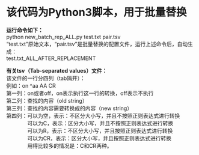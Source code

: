 # 该代码为Python3脚本，用于批量替换
**运行命令如下：<br/>**
python new_batch_rep_ALL.py test.txt pair.tsv<br/>
“test.txt”原始文本，“pair.tsv”是批量替换的配置文件，运行上述命令后，自动生成：<br/>
test.txt_ALL_AFTER_REPLACEMENT<br/>


**有关tsv（Tab-separated values）文件：**<br/>
该文件的一行分四列（tab隔开）：<br/>
例如：on	^aa	AA	CR<br/>
第一列：on或者off，on表示执行这一行的转换，off表示不执行<br/>
第二列：查找的内容（old string）<br/>
第三列：查找的内容需要转换成的内容（new string）<br/>
第四列：可以为空，表示：不区分大小写，并且不按照正则表达式进行转换<br/>
　　　　可以为C，表示：区分大小写，并且不按照正则表达式进行转换<br/>
　　　　可以为R，表示：不区分大小写，并且按照正则表达式进行转换<br/>
　　　　可以为CR，表示：区分大小写，并且按照正则表达式进行转换<br/>
　　　　用得比较多的情况是：C和CR两种。<br/>

